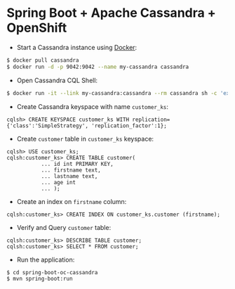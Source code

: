
# Spring Boot + Apache Cassandra + OpenShift

- Start a Cassandra instance using [Docker](https://hub.docker.com/_/cassandra/):

```bash
$ docker pull cassandra
$ docker run -d -p 9042:9042 --name my-cassandra cassandra
```
- Open Cassandra CQL Shell:

```bash
$ docker run -it --link my-cassandra:cassandra --rm cassandra sh -c 'exec cqlsh "$CASSANDRA_PORT_9042_TCP_ADDR"'
```

- Create Cassandra keyspace with name `customer_ks`:

```cql
cqlsh> CREATE KEYSPACE customer_ks WITH replication={'class':'SimpleStrategy', 'replication_factor':1};
```
- Create `customer` table in `customer_ks` keyspace:

```cql
cqlsh> USE customer_ks;
cqlsh:customer_ks> CREATE TABLE customer(
           ... id int PRIMARY KEY,
           ... firstname text,
           ... lastname text,
           ... age int
           ... );
```

- Create an index on `firstname` column:

```cql
cqlsh:customer_ks> CREATE INDEX ON customer_ks.customer (firstname);
```

- Verify and  Query `customer` table:

```cql
cqlsh:customer_ks> DESCRIBE TABLE customer;
cqlsh:customer_ks> SELECT * FROM customer;
```

- Run the application:
```bash
$ cd spring-boot-oc-cassandra
$ mvn spring-boot:run
```
